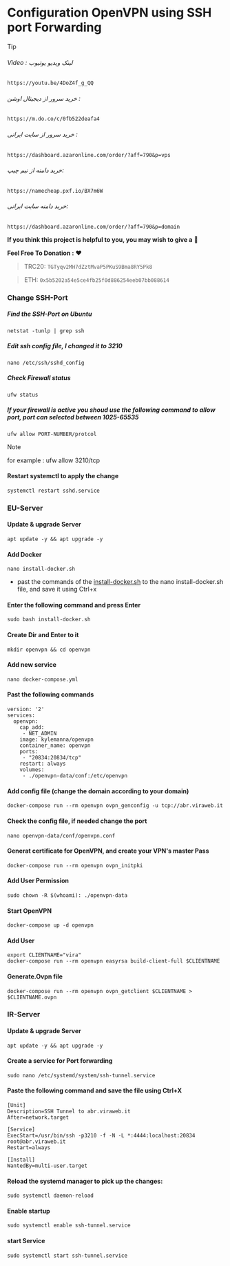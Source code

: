# Configuration OpenVPN using SSH port Forwarding

> [!TIP]
> ###### Video : لینک ویدیو یوتیوب
```
https://youtu.be/4DoZ4f_g_QQ
```
###### خرید سرور از دیجیتال اوشن : 
```
https://m.do.co/c/0fb522deafa4
```
###### خرید سرور از سایت ایرانی : 
```
https://dashboard.azaronline.com/order/?aff=790&p=vps
```
###### خرید دامنه از نیم چیپ: 
```
https://namecheap.pxf.io/BX7m6W
```
###### خرید دامنه سایت ایرانی: 
```
https://dashboard.azaronline.com/order/?aff=790&p=domain
```
**If you think this project is helpful to you, you may wish to give a** 🌟

**Feel Free To Donation :** ❤️

>TRC20: ```TGTyqv2MH7dZztMvaP5PKuS9Bma8RY5Pk8```

>ETH: ```0x5b5202a54e5ce4fb25f0d886254eeb07bb088614```
### Change SSH-Port

##### Find the SSH-Port on Ubuntu
```
netstat -tunlp | grep ssh
```

##### Edit ssh config file, I changed it to 3210
```
nano /etc/ssh/sshd_config
``` 
##### Check Firewall status
```
ufw status
```
##### If your firewall is active you shoud use the following command to allow port, port can selected between 1025-65535
```
ufw allow PORT-NUMBER/protcol  
```
> [!NOTE]
> for example : ufw allow 3210/tcp
#### Restart systemctl to apply the change
```
systemctl restart sshd.service
```

### EU-Server
#### Update & upgrade Server
```
apt update -y && apt upgrade -y
```
#### Add Docker
```
nano install-docker.sh
```
* past the commands of the [install-docker.sh](https://github.com/pouramin/openvpntunnel/blob/main/install-docker.sh) to the nano install-docker.sh file, and save it using Ctrl+x

#### Enter the following command and press Enter
```
sudo bash install-docker.sh
```
#### Create Dir and Enter to it
```
mkdir openvpn && cd openvpn
```

#### Add new service
```
nano docker-compose.yml
```

#### Past the following commands
```
version: '2'
services:
  openvpn:
    cap_add:
     - NET_ADMIN
    image: kylemanna/openvpn
    container_name: openvpn
    ports:
     - "20834:20834/tcp"
    restart: always
    volumes:
     - ./openvpn-data/conf:/etc/openvpn
```

#### Add config file (change the domain according to your domain)
```
docker-compose run --rm openvpn ovpn_genconfig -u tcp://abr.viraweb.it
```

#### Check the config file, if needed change the port
```
nano openvpn-data/conf/openvpn.conf
```
#### Generat certificate for OpenVPN, and create your VPN's master Pass
```
docker-compose run --rm openvpn ovpn_initpki
```

#### Add User Permission
```
sudo chown -R $(whoami): ./openvpn-data
```

#### Start OpenVPN
```
docker-compose up -d openvpn
```
#### Add User
```
export CLIENTNAME="vira"
docker-compose run --rm openvpn easyrsa build-client-full $CLIENTNAME
```

#### Generate.Ovpn file
```
docker-compose run --rm openvpn ovpn_getclient $CLIENTNAME > $CLIENTNAME.ovpn
```

### IR-Server

#### Update & upgrade Server
```
apt update -y && apt upgrade -y
```

#### Create a service for Port forwarding
```
sudo nano /etc/systemd/system/ssh-tunnel.service
```
#### Paste the following command and save the file using Ctrl+X
```
[Unit]
Description=SSH Tunnel to abr.viraweb.it
After=network.target

[Service]
ExecStart=/usr/bin/ssh -p3210 -f -N -L *:4444:localhost:20834 root@abr.viraweb.it
Restart=always

[Install]
WantedBy=multi-user.target
```

#### Reload the systemd manager to pick up the changes:
```
sudo systemctl daemon-reload
```

#### Enable startup
```
sudo systemctl enable ssh-tunnel.service
```

#### start Service
```
sudo systemctl start ssh-tunnel.service
```
